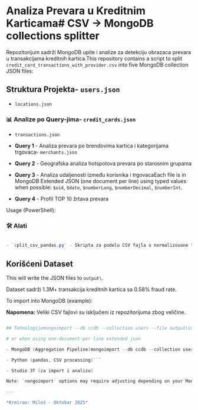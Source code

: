 # Analiza Prevara u Kreditnim Karticama# CSV -> MongoDB collections splitter



Repozitorijum sadrži MongoDB upite i analize za detekciju obrazaca prevara u transakcijama kreditnih kartica.This repository contains a script to split `credit_card_transactions_with_provider.csv` into five MongoDB collection JSON files:



## Struktura Projekta- `users.json`

- `locations.json`

### 📊 Analize po Query-jima- `credit_cards.json`

- `transactions.json`

- **Query 1** - Analiza prevara po brendovima kartica i kategorijama trgovaca- `merchants.json`

- **Query 2** - Geografska analiza hotspotova prevara po starosnim grupama  

- **Query 3** - Analiza udaljenosti između korisnika i trgovacaEach file is in MongoDB Extended JSON (one document per line) using typed values when possible: `$oid`, `$date`, `$numberLong`, `$numberDecimal`, `$numberInt`.

- **Query 4** - Profil TOP 10 žrtava prevara

Usage (PowerShell):

### 🛠️ Alati

```powershell

- `split_csv_pandas.py` - Skripta za podelu CSV fajla u normalizovane tabele za MongoDBpython .\create_collections.py --input credit_card_transactions_with_provider.csv --outdir output --maxrows 0

```

## Korišćeni Dataset

This will write the JSON files to `output\`.

Dataset sadrži 1.3M+ transakcija kreditnih kartica sa 0.58% fraud rate.

To import into MongoDB (example):

**Napomena:** Veliki CSV fajlovi su isključeni iz repozitorijuma zbog veličine.

```powershell

## Tehnologijemongoimport --db ccdb --collection users --file output\users.json --jsonArray

# or when using one-document-per-line extended json

- MongoDB (Aggregation Pipeline)mongoimport --db ccdb --collection users --file output\users.json --type json --jsonArray --legacy

- Python (pandas, CSV processing)```

- Studio 3T (za import i analizu)

Note: `mongoimport` options may require adjusting depending on your MongoDB version. The script uses deterministic hashed values for `_id` to keep relationships stable across runs but these are not real ObjectIds from MongoDB's driver.

---

*Kreirao: Miloš - Oktobar 2025*